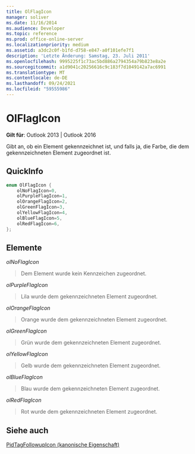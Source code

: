 ```yaml
---
title: OlFlagIcon
manager: soliver
ms.date: 11/16/2014
ms.audience: Developer
ms.topic: reference
ms.prod: office-online-server
ms.localizationpriority: medium
ms.assetid: a3dc2c0f-b1fd-d758-e847-a0f101efe7f1
description: 'Letzte Änderung: Samstag, 23. Juli 2011'
ms.openlocfilehash: 9995225f1c73ac5bd886a2794354a79b823e8a2e
ms.sourcegitcommit: a1d9041c20256616c9c183f7d1049142a7ac6991
ms.translationtype: MT
ms.contentlocale: de-DE
ms.lasthandoff: 09/24/2021
ms.locfileid: "59555986"
---
```

# <a name="olflagicon"></a>OlFlagIcon

  
  
**Gilt für**: Outlook 2013 | Outlook 2016 
  
Gibt an, ob ein Element gekennzeichnet ist, und falls ja, die Farbe, die dem gekennzeichneten Element zugeordnet ist.
  
## <a name="quick-info"></a>QuickInfo

```cpp
enum OlFlagIcon { 
    olNoFlagIcon=0, 
    olPurpleFlagIcon=1, 
    olOrangeFlagIcon=2, 
    olGreenFlagIcon=3, 
    olYellowFlagIcon=4, 
    olBlueFlagIcon=5, 
    olRedFlagIcon=6, 
}; 

```

## <a name="members"></a>Elemente

 _olNoFlagIcon_
  
> Dem Element wurde kein Kennzeichen zugeordnet.
    
 _olPurpleFlagIcon_
  
> Lila wurde dem gekennzeichneten Element zugeordnet.
    
 _olOrangeFlagIcon_
  
> Orange wurde dem gekennzeichneten Element zugeordnet.
    
 _olGreenFlagIcon_
  
> Grün wurde dem gekennzeichneten Element zugeordnet.
    
 _olYellowFlagIcon_
  
> Gelb wurde dem gekennzeichneten Element zugeordnet.
    
 _olBlueFlagIcon_
  
> Blau wurde dem gekennzeichneten Element zugeordnet.
    
 _olRedFlagIcon_
  
> Rot wurde dem gekennzeichneten Element zugeordnet.
    
## <a name="see-also"></a>Siehe auch



[PidTagFollowupIcon (kanonische Eigenschaft)](pidtagfollowupicon-canonical-property.md)

